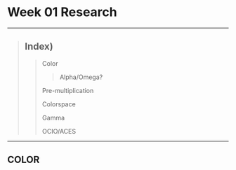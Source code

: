 # Week 01 Research
- - -
> ## Index)
>   > Color
>   >   > Alpha/Omega?
>   >   > 
>   > Pre-multiplication
>   >
>   > Colorspace
>   > 
>   > Gamma
>   > 
>   > OCIO/ACES
- - -
## COLOR

